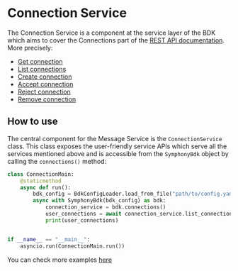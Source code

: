 # Connection Service

The Connection Service is a component at the service layer of the BDK which aims to cover the Connections part of the [REST API documentation](https://developers.symphony.com/restapi/reference).
More precisely:
* [Get connection](https://developers.symphony.com/restapi/reference#get-connection)
* [List connections](https://developers.symphony.com/restapi/reference#list-connections)
* [Create connection](https://developers.symphony.com/restapi/reference#create-connection)
* [Accept connection](https://developers.symphony.com/restapi/reference#accepted-connection)
* [Reject connection](https://developers.symphony.com/restapi/reference#reject-connection)
* [Remove connection](https://developers.symphony.com/restapi/reference#remove-connection)


## How to use
The central component for the Message Service is the `ConnectionService` class.
This class exposes the user-friendly service APIs which serve all the services mentioned above 
and is accessible from the `SymphonyBdk` object by calling the `connections()` method:
```python
class ConnectionMain:
    @staticmethod
    async def run():
        bdk_config = BdkConfigLoader.load_from_file("path/to/config.yaml")
        async with SymphonyBdk(bdk_config) as bdk:
            connection_service = bdk.connections()
            user_connections = await connection_service.list_connections()
            print(user_connections)


if __name__ == "__main__":
    asyncio.run(ConnectionMain.run())
```

You can check more examples
[here](https://github.com/SymphonyPlatformSolutions/symphony-api-client-python/blob/2.0/examples/connection.py)
